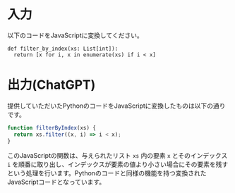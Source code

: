 # 入力
以下のコードをJavaScriptに変換してください。
```
def filter_by_index(xs: List[int]):
  return [x for i, x in enumerate(xs) if i < x]
```

# 出力(ChatGPT)
提供していただいたPythonのコードをJavaScriptに変換したものは以下の通りです。

```javascript
function filterByIndex(xs) {
  return xs.filter((x, i) => i < x);
}
```

このJavaScriptの関数は、与えられたリスト `xs` 内の要素 `x` とそのインデックス `i` を順番に取り出し、インデックスが要素の値より小さい場合にその要素を残すという処理を行います。Pythonのコードと同様の機能を持つ変換されたJavaScriptコードとなっています。